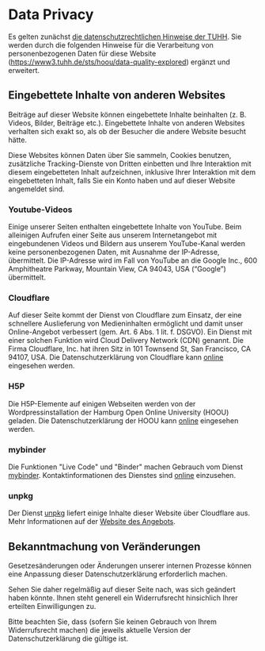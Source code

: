 # Data Privacy

Es gelten zunächst [die datenschutzrechtlichen Hinweise der TUHH](https://www.tuhh.de/tuhh/ueber-uns/datenschutz.html). Sie werden durch die folgenden Hinweise für die Verarbeitung von personenbezogenen Daten für diese Website (<https://www3.tuhh.de/sts/hoou/data-quality-explored>) ergänzt und erweitert.

## Eingebettete Inhalte von anderen Websites

Beiträge auf dieser Website können eingebettete Inhalte beinhalten (z. B. Videos, Bilder, Beiträge etc.). Eingebettete Inhalte von anderen Websites verhalten sich exakt so, als ob der Besucher die andere Website besucht hätte.

Diese Websites können Daten über Sie sammeln, Cookies benutzen, zusätzliche Tracking-Dienste von Dritten einbetten und Ihre Interaktion mit diesem eingebetteten Inhalt aufzeichnen, inklusive Ihrer Interaktion mit dem eingebetteten Inhalt, falls Sie ein Konto haben und auf dieser Website angemeldet sind.

### Youtube-Videos

Einige unserer Seiten enthalten eingebettete Inhalte von YouTube. Beim alleinigen Aufrufen einer Seite aus unserem Internetangebot mit eingebundenen Videos und Bildern aus unserem YouTube-Kanal werden keine personenbezogenen Daten, mit Ausnahme der IP-Adresse, übermittelt. Die IP-Adresse wird im Fall von YouTube an die Google Inc., 600 Amphitheatre Parkway, Mountain View, CA 94043, USA (“Google”) übermittelt.

### Cloudflare

Auf dieser Seite kommt der Dienst von Cloudflare zum Einsatz, der eine schnellere Auslieferung von Medieninhalten ermöglicht und damit unser Online-Angebot verbessert (gem. Art. 6 Abs. 1 lit. f. DSGVO). Ein Dienst mit einer solchen Funktion wird Cloud Delivery Network (CDN) genannt. Die Firma Cloudflare, Inc. hat ihren Sitz in 101 Townsend St, San Francisco, CA 94107, USA. Die Datenschutzerklärung von Cloudflare kann [online](https://www.cloudflare.com/privacypolicy/) eingesehen werden.

### H5P

Die H5P-Elemente auf einigen Webseiten werden von der Wordpressinstallation der Hamburg Open Online University (HOOU) geladen. Die Datenschutzerklärung der HOOU kann [online](https://www.hoou.de/footer-items/a80a09ef-020b-46c8-a114-c7a0f05bac51) eingesehen werden.

### mybinder

Die Funktionen "Live Code" und "Binder" machen Gebrauch vom Dienst [mybinder](https://mybinder.org). Kontaktinformationen des Dienstes sind [online](https://mybinder.org/about) einzusehen.

### unpkg

Der Dienst [unpkg](https://unpkg.com/) liefert einige Inhalte dieser Website über Cloudflare aus. Mehr Informationen auf der [Website des Angebots](https://unpkg.com/).

## Bekanntmachung von Veränderungen

Gesetzesänderungen oder Änderungen unserer internen Prozesse können eine Anpassung dieser Datenschutzerklärung erforderlich machen.

Sehen Sie daher regelmäßig auf dieser Seite nach, was sich geändert haben könnte. Ihnen steht generell ein Widerrufsrecht hinsichlich Ihrer erteilten Einwilligungen zu.

Bitte beachten Sie, dass (sofern Sie keinen Gebrauch von Ihrem Widerrufsrecht machen) die jeweils aktuelle Version der Datenschutzerklärung die gültige ist.


